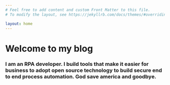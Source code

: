 ```yaml
---
# Feel free to add content and custom Front Matter to this file.
# To modify the layout, see https://jekyllrb.com/docs/themes/#overriding-theme-defaults

layout: home
---
```


# Welcome to my blog

### I am an RPA developer. I build tools that make it easier for business to adopt open source technology to build secure end to end process automation. God save america and goodbye.